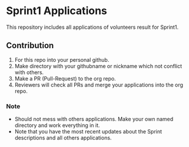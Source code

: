 # Sprint1 Applications

This repository includes all applications of volunteers result for Sprint1.

## Contribution

1. For this repo into your personal github.
2. Make directory with your githubname or nickname which not conflict with others.
3. Make a PR (Pull-Request) to the org repo.
4. Reviewers will check all PRs and merge your applications into the org repo.

### Note

- Should not mess with others applications. Make your own named directory and work everything in it.
- Note that you have the most recent updates about the Sprint descriptions and all others applications.
